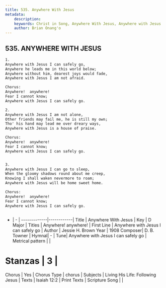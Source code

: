 ```yaml
---
title: 535. Anywhere With Jesus
metadata:
    description: 
    keywords: Christ in Song, Anywhere With Jesus, Anywhere with Jesus I can safely go, Anywhere!  anywhere! 
    author: Brian Onang'o
---
```



## 535. ANYWHERE WITH JESUS

```txt
1.
Anywhere with Jesus I can safely go,
Anywhere he leads me in this world below;
Anywhere without him, dearest joys would fade,
Anywhere with Jesus I am not afraid.

Chorus:
Anywhere!  anywhere! 
Fear I cannot know;
Anywhere with Jesus I can safely go.

2.
Anywhere with Jesus I am not alone,
Other friends may fail me, he is still my own;
Tho' his hand may lead me over dreary ways,
Anywhere with Jesus is a house of praise. 

Chorus:
Anywhere!  anywhere! 
Fear I cannot know;
Anywhere with Jesus I can safely go.


3.
Anywhere with Jesus I can go to sleep,
When the gloomy shadows round about me creep,
Knowing I shall waken nevermore to roam;
Anywhere with Jesus will be home sweet home. 

Chorus:
Anywhere!  anywhere! 
Fear I cannot know;
Anywhere with Jesus I can safely go.



```

- |   -  |
-------------|------------|
Title | Anywhere With Jesus |
Key | D Major |
Titles | Anywhere!  anywhere!  |
First Line | Anywhere with Jesus I can safely go |
Author | Jessie H. Brown 
Year | 1908
Composer| D. B. Towner |
Hymnal|  - |
Tune| Anywhere with Jesus I can safely go |
Metrical pattern | |
# Stanzas | 3 |
Chorus | Yes |
Chorus Type | chorus |
Subjects | Living His Life: Following Jesus |
Texts | Isaiah 12:2 |
Print Texts | 
Scripture Song |  |
  

